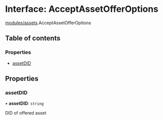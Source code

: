 # Interface: AcceptAssetOfferOptions

[modules/assets](../modules/modules_assets.md).AcceptAssetOfferOptions

## Table of contents

### Properties

- [assetDID](modules_assets.AcceptAssetOfferOptions.md#assetdid)

## Properties

### assetDID

• **assetDID**: `string`

DID of offered asset
